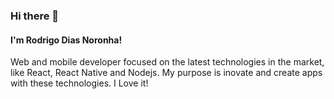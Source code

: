 ### Hi there 👋

#### I'm Rodrigo Dias Noronha!

Web and mobile developer focused on the latest technologies in the market, like React, React Native and Nodejs.
My purpose is inovate and create apps with these technologies. I Love it! 
